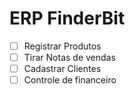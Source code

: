 # ERP FinderBit

- [ ] Registrar Produtos
- [ ] Tirar Notas de vendas 
- [ ] Cadastrar Clientes
- [ ] Controle de financeiro